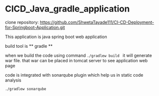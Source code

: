 # CICD_Java_gradle_application

clone repository: https://github.com/ShwetaTayade111/CI-CD-Deployment-for-Springboot-Application.git


This application is java spring boot web application  

build tool is ** gradle **

when we build the code using command ```./gradlew build ``` it will generate war file. that war can be placed in tomcat server to see application web page

code is integrated with sonarqube plugin which help us in static code analysis 

``` ./gradlew sonarqube ```